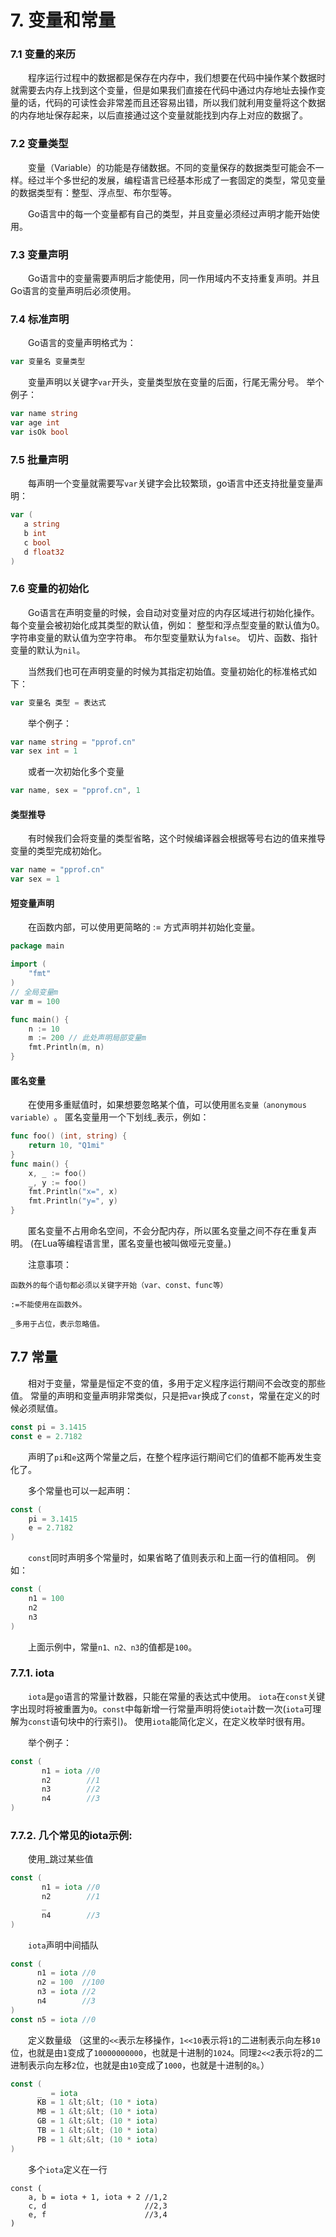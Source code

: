 # 7. 变量和常量

### 7.1 变量的来历

　　程序运行过程中的数据都是保存在内存中，我们想要在代码中操作某个数据时就需要去内存上找到这个变量，但是如果我们直接在代码中通过内存地址去操作变量的话，代码的可读性会非常差而且还容易出错，所以我们就利用变量将这个数据的内存地址保存起来，以后直接通过这个变量就能找到内存上对应的数据了。

### 7.2 变量类型

　　变量（Variable）的功能是存储数据。不同的变量保存的数据类型可能会不一样。经过半个多世纪的发展，编程语言已经基本形成了一套固定的类型，常见变量的数据类型有：整型、浮点型、布尔型等。

　　Go语言中的每一个变量都有自己的类型，并且变量必须经过声明才能开始使用。

### 7.3 变量声明

　　Go语言中的变量需要声明后才能使用，同一作用域内不支持重复声明。并且Go语言的变量声明后必须使用。

### 7.4 标准声明

　　Go语言的变量声明格式为：

```go
var 变量名 变量类型
```

　　变量声明以关键字`var`​开头，变量类型放在变量的后面，行尾无需分号。 举个例子：

```go
var name string
var age int
var isOk bool
```

### 7.5 批量声明

　　每声明一个变量就需要写`var`​关键字会比较繁琐，go语言中还支持批量变量声明：

```go
var (
   a string
   b int
   c bool
   d float32
)
```

### 7.6 变量的初始化

　　Go语言在声明变量的时候，会自动对变量对应的内存区域进行初始化操作。每个变量会被初始化成其类型的默认值，例如： 整型和浮点型变量的默认值为0。 字符串变量的默认值为空字符串。 布尔型变量默认为`false`​。 切片、函数、指针变量的默认为`nil`​。

　　当然我们也可在声明变量的时候为其指定初始值。变量初始化的标准格式如下：

```go
var 变量名 类型 = 表达式
```

　　举个例子：

```go
var name string = "pprof.cn"
var sex int = 1
```

　　或者一次初始化多个变量

```go
var name, sex = "pprof.cn", 1
```

#### 类型推导

　　有时候我们会将变量的类型省略，这个时候编译器会根据等号右边的值来推导变量的类型完成初始化。

```go
var name = "pprof.cn"
var sex = 1
```

#### 短变量声明

　　在函数内部，可以使用更简略的 := 方式声明并初始化变量。

```go
package main

import (
    "fmt"
)
// 全局变量m
var m = 100

func main() {
    n := 10
    m := 200 // 此处声明局部变量m
    fmt.Println(m, n)
}
```

#### 匿名变量

　　在使用多重赋值时，如果想要忽略某个值，可以使用`匿名变量（anonymous variable）`​。 匿名变量用一个下划线\_表示，例如：

```go
func foo() (int, string) {
    return 10, "Q1mi"
}
func main() {
    x, _ := foo()
    _, y := foo()
    fmt.Println("x=", x)
    fmt.Println("y=", y)
}
```

　　匿名变量不占用命名空间，不会分配内存，所以匿名变量之间不存在重复声明。 (在Lua等编程语言里，匿名变量也被叫做哑元变量。)

　　注意事项：

```
函数外的每个语句都必须以关键字开始（var、const、func等）

:=不能使用在函数外。

_多用于占位，表示忽略值。
```

## 7.7 常量

　　相对于变量，常量是恒定不变的值，多用于定义程序运行期间不会改变的那些值。 常量的声明和变量声明非常类似，只是把`var`​换成了`const`​，常量在定义的时候必须赋值。

```go
const pi = 3.1415
const e = 2.7182
```

　　声明了`pi`​和`e`​这两个常量之后，在整个程序运行期间它们的值都不能再发生变化了。

　　多个常量也可以一起声明：

```go
const (
    pi = 3.1415
    e = 2.7182
)
```

　　​`const`​同时声明多个常量时，如果省略了值则表示和上面一行的值相同。 例如：

```go
const (
    n1 = 100
    n2
    n3
)
```

　　上面示例中，常量`n1、n2、n3`​的值都是`100`​。

### 7.7.1. iota

　　​`iota`​是`go`​语言的常量计数器，只能在常量的表达式中使用。 `iota`​在`const`​关键字出现时将被重置为`0`​。`const`​中每新增一行常量声明将使`iota`​计数一次(`iota`​可理解为`const`​语句块中的行索引)。 使用`iota`​能简化定义，在定义枚举时很有用。

　　举个例子：

```go
const (
       n1 = iota //0
       n2        //1
       n3        //2
       n4        //3
)
```

### 7.7.2. 几个常见的iota示例:

　　使用\_跳过某些值

```go
const (
       n1 = iota //0
       n2        //1
       _
       n4        //3
)
```

　　​`iota`​声明中间插队

```go
const (
      n1 = iota //0
      n2 = 100  //100
      n3 = iota //2
      n4        //3
)
const n5 = iota //0
```

　　定义数量级 （这里的`<<`​表示左移操作，`1<<10`​表示将`1`​的二进制表示向左移`10`​位，也就是由`1`​变成了`10000000000`​，也就是十进制的`1024`​。同理`2<<2`​表示将`2`​的二进制表示向左移`2`​位，也就是由`10`​变成了`1000`​，也就是十进制的`8`​。）

```go
const (
      _  = iota
      KB = 1 &lt;&lt; (10 * iota)
      MB = 1 &lt;&lt; (10 * iota)
      GB = 1 &lt;&lt; (10 * iota)
      TB = 1 &lt;&lt; (10 * iota)
      PB = 1 &lt;&lt; (10 * iota)
)
```

　　多个`iota`​定义在一行

```
const (
    a, b = iota + 1, iota + 2 //1,2
    c, d                      //2,3
    e, f                      //3,4
)
```
